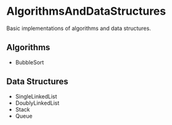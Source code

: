 # AlgorithmsAndDataStructures
Basic implementations of algorithms and data structures.

Algorithms
----------
* BubbleSort


Data Structures
---------------
* SingleLinkedList
* DoublyLinkedList
* Stack
* Queue
